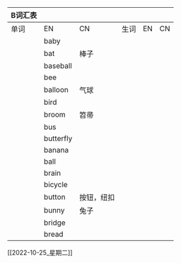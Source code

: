

| B词汇表 |           |       |    |    |    |
|------|-----------|-------|----|----|----|
| 单词   | EN        | CN    | 生词 | EN | CN |
|      | baby      |       |    |    |    |
|      | bat       | 棒子    |    |    |    |
|      | baseball  |       |    |    |    |
|      | bee       |       |    |    |    |
|      | balloon   | 气球    |    |    |    |
|      | bird      |       |    |    |    |
|      | broom     | 笤帚    |    |    |    |
|      | bus       |       |    |    |    |
|      | butterfly |       |    |    |    |
|      | banana    |       |    |    |    |
|      | ball      |       |    |    |    |
|      | brain     |       |    |    |    |
|      | bicycle   |       |    |    |    |
|      | button    | 按钮，纽扣 |    |    |    |
|      | bunny     | 兔子    |    |    |    |
|      | bridge    |       |    |    |    |
|      | bread     |


[[2022-10-25_星期二]]
